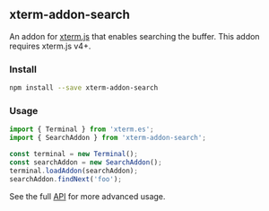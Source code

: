 ## xterm-addon-search

An addon for [xterm.js](https://github.com/xtermjs/xterm.js) that enables searching the buffer. This addon requires xterm.js v4+.

### Install

```bash
npm install --save xterm-addon-search
```

### Usage

```ts
import { Terminal } from 'xterm.es';
import { SearchAddon } from 'xterm-addon-search';

const terminal = new Terminal();
const searchAddon = new SearchAddon();
terminal.loadAddon(searchAddon);
searchAddon.findNext('foo');
```

See the full [API](https://github.com/xtermjs/xterm.js/blob/master/addons/xterm-addon-search/typings/xterm-addon-search.d.ts) for more advanced usage.
